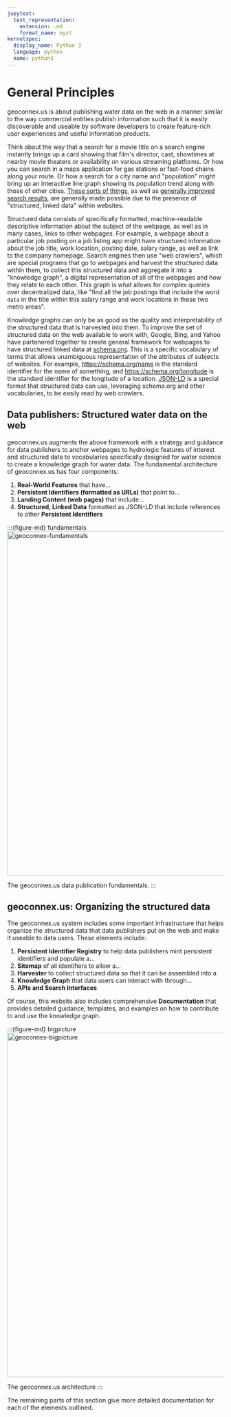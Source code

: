 ```yaml
---
jupytext:
  text_representation:
    extension: .md
    format_name: myst
kernelspec:
  display_name: Python 3
  language: python
  name: python3
---
```


# General Principles

geoconnex.us is about publishing water data on the web in a manner similar to the way commercial entities publish information such that it is easily discoverable and useable by software developers to create feature-rich user experiences and useful information products. 

Think about the way that a search for a movie title on a search engine instantly brings up a card showing that film's director, cast, showtimes at nearby movie theaters or availability on various streaming platforms. Or how you can search in a maps application for gas stations or fast-food chains along your route. Or how a search for a city name and "population" might bring up an interactive line graph showing its population trend along with those of other cities. [These sorts of things](https://developers.google.com/search/docs/advanced/structured-data/search-gallery), as well as [generally improved search results](https://en.wikipedia.org/wiki/Search_engine_optimization), are generally made possible due to the presence of "structured, linked data" within websites.

Structured data consists of specifically formatted, machine-readable descriptive information about the subject of the webpage, as well as in many cases, links to other webpages. For example, a webpage about a particular job posting on a job listing app might have structured information about the job title, work location, posting date, salary range, as well as link to the company homepage. Search engines then use "web crawlers", which are special programs that go to webpages and harvest the structured data within them, to collect this structured data and aggregate it into a "knowledge graph", a digital representation of all of the webpages and how they relate to each other. This graph is what allows for complex queries over decentralized data, like "find all the job postings that include the word `data` in the title within this salary range and work locations in these two metro areas".

Knowledge graphs can only be as good as the quality and interpretability of the structured data that is harvested into them. To improve the set of structured data on the web available to work with, Google, Bing, and Yahoo have partenered together to create general framework for webpages to have structured linked data at [schema.org](https://schema.org). This is a specific vocabulary of terms that allows unambiguous representation of the attributes of subjects of websites. For example, https://schema.org/name is the standard identifier for the name of something, and https://schema.org/longitude is the standard identifier for the longitude of a location. [JSON-LD](https://json-ld.org) is a special format that structured data can use, leveraging schema.org and other vocabularies, to be easily read by web crawlers.

## Data publishers: Structured water data on the web
geoconnex.us augments the above framework with a strategy and guidance for data publishers to anchor webpages to hydrologic features of interest and structured data to vocabularies specifically designed for water science to create a knowledge graph for water data. The fundamental architecture of geoconnex.us has four components:


1. **Real-World Features** that have...
2. **Persistent Identifiers (formatted as URLs)** that point to...
3. **Landing Content (web pages)** that include...
4. **Structured, Linked Data** formatted as JSON-LD that include references to other **Persistent Identifiers**


:::{figure-md} fundamentals
<img src="fundamentals.png" alt="geoconnex-fundamentals" class="bg-primary mb-1" width="800px">

The geoconnex.us data publication fundamentals.
:::


## geoconnex.us: Organizing the structured data

The geoconnex.us system includes some important infrastructure that helps organize the structured data that data publishers put on the web and make it useable to data users. These elements include:

1. **Persistent Identifier Registry** to help data publishers mint persistent identifiers and populate a...
2. **Sitemap** of all identifiers to allow a...
3. **Harvester** to collect structured data so that it can be assembled into a 
4. **Knowledge Graph** that data users can interact with through...
5. **APIs and Search Interfaces**

Of course, this website also includes comprehensive **Documentation** that provides detailed guidance, templates, and examples on how to contribute to and use the knowledge graph.


:::{figure-md} bigpicture
<img src="bigpicture.png" alt="geoconnex-bigpicture" class="bg-primary mb-1" width="800px">

The geoconnex.us architecture
:::


The remaining parts of this section give more detailed documentation for each of the elements outlined.
